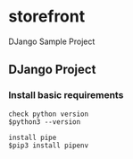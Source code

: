 # storefront
DJango Sample Project
## DJango Project
### Install basic requirements
```
check python version
$python3 --version

install pipe
$pip3 install pipenv
```
